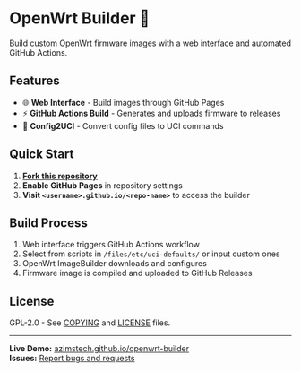 # OpenWrt Builder 🚀

Build custom OpenWrt firmware images with a web interface and automated GitHub Actions.

## Features

- 🌐 **Web Interface** - Build images through GitHub Pages
- ⚡ **GitHub Actions Build** - Generates and uploads firmware to releases
- 🔧 **Config2UCI** - Convert config files to UCI commands

## Quick Start

1. **[Fork this repository](../../fork)**
2. **Enable GitHub Pages** in repository settings
3. **Visit `<username>.github.io/<repo-name>`** to access the builder

## Build Process

1. Web interface triggers GitHub Actions workflow
2. Select from scripts in `/files/etc/uci-defaults/` or input custom ones
3. OpenWrt ImageBuilder downloads and configures
4. Firmware image is compiled and uploaded to GitHub Releases

## License

GPL-2.0 - See [COPYING](COPYING) and [LICENSE](LICENSE) files.

---

**Live Demo:** [azimstech.github.io/openwrt-builder](https://azimstech.github.io/openwrt-builder)  
**Issues:** [Report bugs and requests](../../issues)